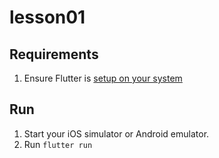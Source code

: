 # lesson01

## Requirements

1. Ensure Flutter is [setup on your system](https://flutter.io/get-started/)

## Run

1. Start your iOS simulator or Android emulator.
2. Run `flutter run`
